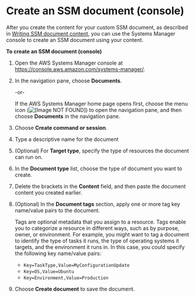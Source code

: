 # Create an SSM document \(console\)<a name="create-ssm-console"></a>

After you create the content for your custom SSM document, as described in [Writing SSM document content](create-ssm-doc.md#writing-ssm-doc-content), you can use the Systems Manager console to create an SSM document using your content\.

**To create an SSM document \(console\)**

1. Open the AWS Systems Manager console at [https://console\.aws\.amazon\.com/systems\-manager/](https://console.aws.amazon.com/systems-manager/)\.

1. In the navigation pane, choose **Documents**\.

   \-or\-

   If the AWS Systems Manager home page opens first, choose the menu icon \(![\[Image NOT FOUND\]](http://docs.aws.amazon.com/systems-manager/latest/userguide/images/menu-icon-small.png)\) to open the navigation pane, and then choose **Documents** in the navigation pane\.

1. Choose **Create command or session**\.

1. Type a descriptive name for the document 

1. \(Optional\) For **Target type**, specify the type of resources the document can run on\.

1. In the **Document type** list, choose the type of document you want to create\.

1. Delete the brackets in the **Content** field, and then paste the document content you created earlier\.

1. \(Optional\) In the **Document tags** section, apply one or more tag key name/value pairs to the document\.

   Tags are optional metadata that you assign to a resource\. Tags enable you to categorize a resource in different ways, such as by purpose, owner, or environment\. For example, you might want to tag a document to identify the type of tasks it runs, the type of operating systems it targets, and the environment it runs in\. In this case, you could specify the following key name/value pairs:
   + `Key=TaskType,Value=MyConfigurationUpdate`
   + `Key=OS,Value=Ubuntu`
   + `Key=Environment,Value=Production`

1. Choose **Create document** to save the document\.